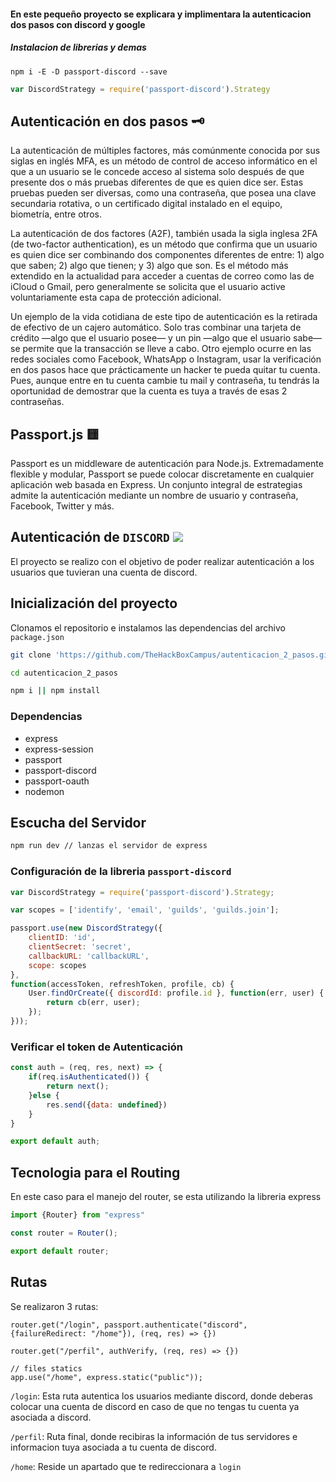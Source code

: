 #### En este pequeño proyecto se explicara y implimentara la autenticacion dos pasos con discord y google

##### Instalacion de librerias y demas

```
npm i -E -D passport-discord --save
```

```javascript
var DiscordStrategy = require('passport-discord').Strategy
```


## Autenticación en dos pasos 🗝️ 

La autenticación de múltiples factores, más comúnmente conocida por sus siglas en inglés MFA, es un método de control de acceso informático en el que a un usuario se le concede acceso al sistema solo después de que presente dos o más pruebas diferentes de que es quien dice ser. Estas pruebas pueden ser diversas, como una contraseña, que posea una clave secundaria rotativa, o un certificado digital instalado en el equipo, biometría, entre otros.

La autenticación de dos factores (A2F), también usada la sigla inglesa 2FA (de two-factor authentication), es un método que confirma que un usuario es quien dice ser combinando dos componentes diferentes de entre: 1) algo que saben; 2) algo que tienen; y 3) algo que son. Es el método más extendido en la actualidad para acceder a cuentas de correo como las de iCloud o Gmail, pero generalmente se solicita que el usuario active voluntariamente esta capa de protección adicional.

Un ejemplo de la vida cotidiana de este tipo de autenticación es la retirada de efectivo de un cajero automático. Solo tras combinar una tarjeta de crédito —algo que el usuario posee— y un pin —algo que el usuario sabe— se permite que la transacción se lleve a cabo. Otro ejemplo ocurre en las redes sociales como Facebook, WhatsApp o Instagram, usar la verificación en dos pasos hace que prácticamente un hacker te pueda quitar tu cuenta. Pues, aunque entre en tu cuenta cambie tu mail y contraseña, tu tendrás la oportunidad de demostrar que la cuenta es tuya a través de esas 2 contraseñas.


## Passport.js 🟨

Passport es un middleware de autenticación para Node.js. Extremadamente flexible y modular, Passport se puede colocar discretamente en cualquier aplicación web basada en Express. Un conjunto integral de estrategias admite la autenticación mediante un nombre de usuario y contraseña, Facebook, Twitter y más.

## Autenticación de ``DISCORD`` <img src="public/assets/discord.svg" >
El proyecto se realizo con el objetivo de poder realizar autenticación a los usuarios que tuvieran una cuenta de discord.

## Inicialización del proyecto 

Clonamos el repositorio e instalamos las dependencias del archivo ``package.json``

```bash 
git clone 'https://github.com/TheHackBoxCampus/autenticacion_2_pasos.git'

cd autenticacion_2_pasos

npm i || npm install 
```

### Dependencias
- express
- express-session
- passport 
- passport-discord
- passport-oauth
- nodemon

## Escucha del Servidor
```bash
npm run dev // lanzas el servidor de express
```

### Configuración de la libreria ``passport-discord``

```js
var DiscordStrategy = require('passport-discord').Strategy;

var scopes = ['identify', 'email', 'guilds', 'guilds.join'];

passport.use(new DiscordStrategy({
    clientID: 'id',
    clientSecret: 'secret',
    callbackURL: 'callbackURL',
    scope: scopes
},
function(accessToken, refreshToken, profile, cb) {
    User.findOrCreate({ discordId: profile.id }, function(err, user) {
        return cb(err, user);
    });
}));
```

### Verificar el token de Autenticación
```js
const auth = (req, res, next) => {
    if(req.isAuthenticated()) {
        return next();         
    }else {
        res.send({data: undefined})
    }
}

export default auth; 
```

## Tecnologia para el Routing
En este caso para el manejo del router, se esta utilizando la libreria express
```js
import {Router} from "express"

const router = Router();

export default router; 
```

## Rutas
Se realizaron 3 rutas:

```JS
router.get("/login", passport.authenticate("discord", {failureRedirect: "/home"}), (req, res) => {})

router.get("/perfil", authVerify, (req, res) => {})

// files statics
app.use("/home", express.static("public"));
```

``/login``: Esta ruta autentica los usuarios mediante discord, donde deberas colocar una cuenta de discord en caso de que no tengas tu cuenta ya asociada a discord. 

``/perfil``: Ruta final, donde recibiras la información de tus servidores e informacion tuya asociada a tu cuenta de discord. 

``/home``: Reside un apartado que te redireccionara a ``login``











